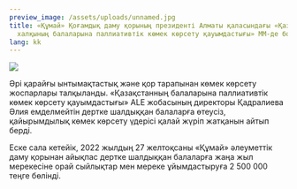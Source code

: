```yaml
---
preview_image: /assets/uploads/unnamed.jpg
title: «Құмай» Қоғамдық даму қорының президенті Алматы қаласындағы «Қазақстан
  халқының балаларына паллиативтік көмек көрсету қауымдастығы» ММ-де болды.
lang: kk
---
```

![](/assets/uploads/unnamed-1-.jpg)

Әрі қарайғы ынтымақтастық және қор тарапынан көмек көрсету жоспарлары талқыланды. «Қазақстанның балаларына паллиативтік көмек көрсету қауымдастығы» ALE жобасының директоры Қадралиева Әлия емделмейтін дертке шалдыққан балаларға өтеусіз, қайырымдылық көмек көрсету үдерісі қалай жүріп жатқанын айтып берді.

Еске сала кетейік, 2022 жылдың 27 желтоқсаны «Құмай» әлеуметтік даму қорынан айықпас дертке шалдыққан балаларға жаңа жыл мерекесіне орай сыйлықтар мен мереке ұйымдастыруға 2 500 000 теңге бөлінді.